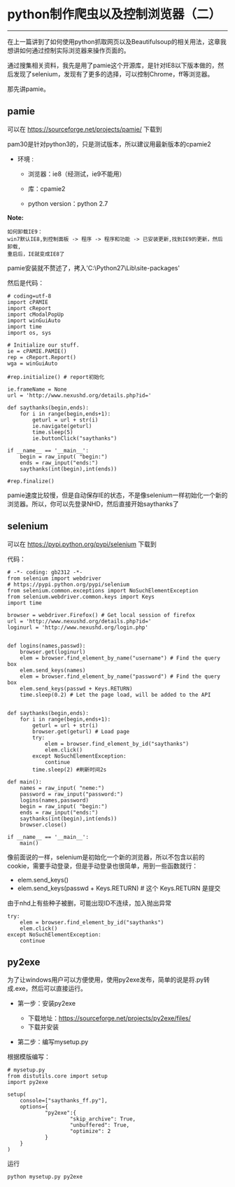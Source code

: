 # python制作爬虫以及控制浏览器（二）

---

在上一篇讲到了如何使用python抓取网页以及Beautifulsoup的相关用法，这章我想讲如何通过控制实际浏览器来操作页面的。

通过搜集相关资料，我先是用了pamie这个开源库，是针对IE8以下版本做的，然后发现了selenium，发现有了更多的选择，可以控制Chrome，ff等浏览器。

那先讲pamie。

## pamie

可以在 https://sourceforge.net/projects/pamie/ 下载到

pam30是针对python3的，只是测试版本，所以建议用最新版本的cpamie2

* 环境 :

	* 浏览器：ie8（经测试，ie9不能用）

	* 库：cpamie2

	* python version：python 2.7

**Note:** 
	
	如何卸载IE9：	
	win7默认IE8,到控制面板 -> 程序 -> 程序和功能 -> 已安装更新,找到IE9的更新，然后卸载,
	重启后，IE就变成IE8了


pamie安装就不赘述了，拷入'C:\Python27\Lib\site-packages'

然后是代码：

	# coding=utf-8
	import cPAMIE
	import cReport
	import cModalPopUp
	import winGuiAuto
	import time
	import os, sys
	
	# Initialize our stuff.
	ie = cPAMIE.PAMIE()
	rep = cReport.Report()
	wga = winGuiAuto
	
	#rep.initialize() # report初始化
	
	ie.frameName = None
	url = 'http://www.nexushd.org/details.php?id='
	
	def saythanks(begin,ends):
		for i in range(begin,ends+1):
			geturl = url + str(i)
			ie.navigate(geturl)
			time.sleep(5)
			ie.buttonClick("saythanks")
	
	if __name__ == '__main__':
		begin = raw_input( "begin:")
		ends = raw_input("ends:")
		saythanks(int(begin),int(ends))
	
	#rep.finalize()

pamie速度比较慢，但是自动保存IE的状态，不是像selenium一样初始化一个新的浏览器。所以，你可以先登录NHD，然后直接开始saythanks了

## selenium

可以在 https://pypi.python.org/pypi/selenium 下载到

代码：


	# -*- coding: gb2312 -*-
	from selenium import webdriver
	# https://pypi.python.org/pypi/selenium
	from selenium.common.exceptions import NoSuchElementException
	from selenium.webdriver.common.keys import Keys
	import time
	
	browser = webdriver.Firefox() # Get local session of firefox
	url = 'http://www.nexushd.org/details.php?id='
	loginurl = 'http://www.nexushd.org/login.php'
	
	
	def logins(names,passwd):
		browser.get(loginurl)
		elem = browser.find_element_by_name("username") # Find the query box
		elem.send_keys(names)
		elem = browser.find_element_by_name("password") # Find the query box
		elem.send_keys(passwd + Keys.RETURN)
		time.sleep(0.2) # Let the page load, will be added to the API
	
	
	def saythanks(begin,ends):
		for i in range(begin,ends+1):
			geturl = url + str(i)
			browser.get(geturl) # Load page
			try:
				elem = browser.find_element_by_id("saythanks")
				elem.click()
			except NoSuchElementException:
				continue
			time.sleep(2) #刷新时间2s
	
	def main():
		names = raw_input( "neme:")
		password = raw_input("password:")
		logins(names,password)
		begin = raw_input( "begin:")
		ends = raw_input("ends:")
		saythanks(int(begin),int(ends))
		browser.close()

	if __name__ == '__main__':
		main()

像前面说的一样，selenium是初始化一个新的浏览器，所以不包含以前的cookie，需要手动登录，但是手动登录也很简单，用到一些函数就行：
	
* elem.send_keys()
* elem.send_keys(passwd + Keys.RETURN) # 这个 Keys.RETURN 是提交

由于nhd上有些种子被删，可能出现ID不连续，加入抛出异常

	try:
		elem = browser.find_element_by_id("saythanks")
		elem.click()
	except NoSuchElementException:
		continue

## py2exe

为了让windows用户可以方便使用，使用py2exe发布，简单的说是将.py转成.exe，然后可以直接运行。

+ 第一步：安装py2exe

	* 下载地址：https://sourceforge.net/projects/py2exe/files/
	* 下载并安装

+ 第二步：编写mysetup.py

根据模版编写：
	
	# mysetup.py
	from distutils.core import setup
	import py2exe
	
	setup(
	    console=["saythanks_ff.py"],
	    options={
	            "py2exe":{
	                    "skip_archive": True,
	                    "unbuffered": True,
	                    "optimize": 2
	            }
	    }
	)


运行
	
	python mysetup.py py2exe
